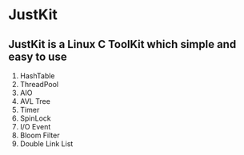 JustKit
=======

JustKit is a Linux C ToolKit which simple and easy to use
---------------------------------------------------------

1) HashTable <br />
2) ThreadPool <br />
3) AIO <br />
4) AVL Tree <br />
5) Timer <br />
6) SpinLock <br />
7) I/O Event <br />
8) Bloom Filter<br />
9) Double Link List<br />
